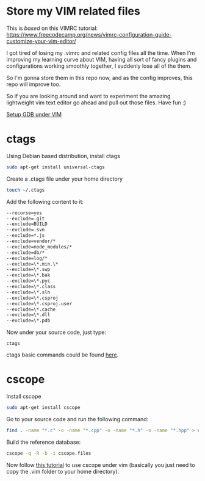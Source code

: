 # Store my VIM related files

This is *based* on this VIMRC tutorial:
https://www.freecodecamp.org/news/vimrc-configuration-guide-customize-your-vim-editor/

I got tired of losing my .vimrc and related config files all the time.
When I'm improving my learning curve about VIM, having all sort of fancy
plugins and configurations working smoothly together, I suddenly lose
all of the them.

So I'm gonna store them in this repo now, and as the config improves, this
repo will improve too.

So if you are looking around and want to experiment the amazing lightweight vim text editor go ahead
and pull out those files. Have fun :)

[Setup GDB under VIM](gdb_vim.md)

# ctags

Using Debian based distribution, install ctags

```bash
sudo apt-get install universal-ctags
```

Create a .ctags file under your home directory
```bash
touch ~/.ctags
```

Add the following content to it:
```bash
--recurse=yes
--exclude=.git
--exclude=BUILD
--exclude=.svn
--exclude=*.js
--exclude=vendor/*
--exclude=node_modules/*
--exclude=db/*
--exclude=log/*
--exclude=\*.min.\*
--exclude=\*.swp
--exclude=\*.bak
--exclude=\*.pyc
--exclude=\*.class
--exclude=\*.sln
--exclude=\*.csproj
--exclude=\*.csproj.user
--exclude=\*.cache
--exclude=\*.dll
--exclude=\*.pdb
```

Now under your source code, just type:
```
ctags
```

ctags basic commands could be found [here](https://courses.cs.washington.edu/courses/cse451/10au/tutorials/tutorial_ctags.html).

# cscope

Install cscope
```bash
sudo apt-get install cscope
```

Go to your source code and run the following command:
```bash
find . -name "*.c" -o -name "*.cpp" -o -name "*.h" -o -name "*.hpp" > cscope.files
```

Build the reference database:
```bash
cscope -q -R -b -i cscope.files
```

Now follow [this tutorial](https://cscope.sourceforge.net/cscope_vim_tutorial.html) to use cscope under vim (basically you just need to copy the .vim folder to your home directory).
